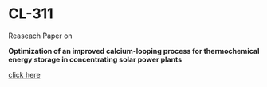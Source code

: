 # CL-311
Reaseach Paper on 

**Optimization of an improved calcium-looping process for thermochemical
energy storage in concentrating solar power plants**

[click here](https://pdf.sciencedirectassets.com/308665/1-s2.0-S2352152X23X00152/1-s2.0-S2352152X23015967/main.pdf?X-Amz-Security-Token=IQoJb3JpZ2luX2VjELr%2F%2F%2F%2F%2F%2F%2F%2F%2F%2FwEaCXVzLWVhc3QtMSJIMEYCIQCbUlE2%2B8WnSdV%2FrNBgnvOPkEmcO6F3vifCy2ZHidhPmgIhANBypBB6DP8LW3vXcwPcWwvnIJflsCzlJQ1fpwynWvhrKrwFCNP%2F%2F%2F%2F%2F%2F%2F%2F%2F%2FwEQBRoMMDU5MDAzNTQ2ODY1IgxPdT%2BBG%2BrUFOUM67IqkAU2LAQO%2BJsDUvEng7O%2BwXqB6BD95jZooWc4uGv9%2B3c46M3bJH2DNjKUlsjjUCbkY1d5Ie%2FgaHLBhAEA%2FJ76%2BbmHvz4%2BZw9JSH%2Byl9lcrvL1vreRIgNV5et8OKjU8EFzeS4gcyLo5Vz8JuJW8M2AePP0Y2PB41K4m3bDOX9IuhVsd3k28AtGXcrWNvb0vsHM6AxRmZ0JKJ%2F5Tv5C1Mmw4MiFAGY86ZQPYh4cW2icihGVjlSrfv6mzw2q3odi%2Bg0KW3xbZb8ksTyJuOo3keuoovsQDiPvuoGElg%2FCGVLvYkWUoMqT8mKSCROL%2FlO7vi96lLifw1YtAgs9NNnRoaVRD2iSl1On2%2BpTtPcJPwERprizJDhtG%2FbxF%2BNwJjUXgg2OFu3prngTrFQxnTIk6h4pEc%2BgLG2xCOwHjcAqQUHP5Qu8Phn1ta9hjNVlaRikoy1wsoIFf7NYvEG4cDZH3%2FjPRAROwNFdEwAc%2B%2F01veEENfERX7eEUtzgrcny8BSR87UQm%2Fag2KxW0Vy2YVGwcnwIrqz%2BI9L%2FQJaq3ZQstLuHpwbXeOk%2FTT1c0pQTwrk18NittwWVhn%2FCegq9vWeUFcoKmeM1K0nSCo8b6uEIwVcerYeWVksiHIOLRSOYyHkVcPqIy4d0DElMbcBF2xGCzV0W%2FrdIlOm3GInW0zIFuVFDR9qhrVMhUQpDYInGbMC4JKH4tjsMftlpuiPjeimRwm02qjorGyEsCP0eYxNrQcDEdOlQ2RaJTe9BBr6URiVZbzzd8loERwShqQ19wP%2FAQwadNZIIGxsUCoaPfPfAa3nmWNISlP1%2Fa0ltVdLifhaekqZr9HTtzFk2KlpgkvI8emX4A90H7Eq73X1Mx2XDtXPClaAD7zCJ1uC2BjqwAetT0OOo3cfY6sUAjEa7ef%2BoOQEofdNAGkiG4wG6Xi84Ha%2BcUAcfospBOlmAve3MTb%2BL8Bi30FKLqNw1CUaNkbFvaMaJw%2FXK6d1UPq7OtZpOL9DUJI1o1tLTB0Nv69fzjRATdV0l381Y4rRSDHEweBObxLD4PoFy%2BgPNkHT8naqjE0uKnA2USmp4xJMuPZWeDRYYLvG4VQUNYEbGgDAks3mWPoSxrbx0aswU4hH4cKY8&X-Amz-Algorithm=AWS4-HMAC-SHA256&X-Amz-Date=20240904T102648Z&X-Amz-SignedHeaders=host&X-Amz-Expires=299&X-Amz-Credential=ASIAQ3PHCVTYRZEWTXD2%2F20240904%2Fus-east-1%2Fs3%2Faws4_request&X-Amz-Signature=411c01bd6059ee8934993c31b571d48f944e3dc47a049bc9626c76ea46a5f553&hash=d8c044468123d06122ce4144901570667d0bf5c3b5c5756b6e4b87800b4972fa&host=68042c943591013ac2b2430a89b270f6af2c76d8dfd086a07176afe7c76c2c61&pii=S2352152X23015967&tid=spdf-865a674e-2348-4c26-a8c7-d09bae7b34b4&sid=06fae92f7b5e46474059ed07fabb2d9547e5gxrqb&type=client&tsoh=d3d3LnNjaWVuY2VkaXJlY3QuY29t&ua=070a5a020300555d57&rr=8bdd488a68e69365&cc=in)
